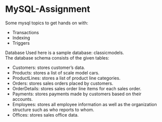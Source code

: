 # MySQL-Assignment
Some mysql topics to get hands on with: </br>
- Transactions
- Indexing
- Triggers

Database Used here is a sample database: classicmodels. </br>
The database schema consists of the given tables: </br>
- Customers: stores customer’s data. </br>
- Products: stores a list of scale model cars. </br>
- ProductLines: stores a list of product line categories. </br>
- Orders: stores sales orders placed by customers. </br>
- OrderDetails: stores sales order line items for each sales order. </br>
- Payments: stores payments made by customers based on their accounts. </br>
- Employees: stores all employee information as well as the organization structure such as who reports to whom. </br>
- Offices: stores sales office data. </br>

